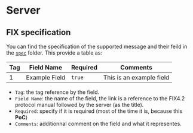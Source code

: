 # Server



## FIX specification

You can find the specification of the supported message and their feild in the [`spec`](./spec/README.md) folder.
This provide a table as:

| Tag | Field Name | Required | Comments |
|---|---|---|---|
| 1 | Example Field | `true` | This is an example field |

- `Tag`: the tag reference by the field.
- `Field Name`: the name of the field, the link is a reference to the FIX4.2 protocol manual followed by the server (as the title).
- `Required`: specify if it is required (most of the time it is, because this **PoC**)
- `Comments`: additionnal comment on the field and what it representes.